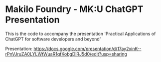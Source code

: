# Makilo Foundry - MK:U ChatGPT Presentation

This is the code to accompany the presentation 'Practical Applications of ChatGPT for software developers and beyond'

Presentation: https://docs.google.com/presentation/d/17ay2xinK--rPnVJruZA0LYLWtWuaR1qfKobgDlRJ5d0/edit?usp=sharing

